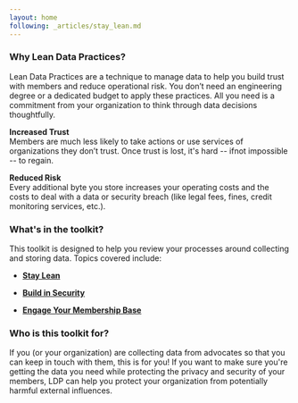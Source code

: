 ```yaml
---
layout: home
following: _articles/stay_lean.md
---
```


### Why Lean Data Practices?

Lean Data Practices are a technique to manage data to help you build trust with members and reduce operational risk. You don’t need an engineering degree or a dedicated budget to apply these practices.  All you need is a commitment from your organization to think through data decisions thoughtfully. 

**Increased Trust**<br/>
Members are much less likely to take actions or use services of organizations they don’t trust. Once trust is lost, it's hard -- ifnot impossible -- to regain.

**Reduced Risk**<br/>
Every additional byte you store increases your operating costs and the costs to deal with a data or security breach (like legal fees, fines, credit monitoring services, etc.).

### What's in the toolkit?

This toolkit is designed to help you review your processes around collecting and storing data. Topics covered include:
* [**Stay Lean**](https://melechuga.github.io/lean-data-practices/stay_lean/)
  
* [**Build in Security**](https://melechuga.github.io/lean-data-practices/build_in_security/)
    
* [**Engage Your Membership Base**](https://melechuga.github.io/lean-data-practices/engage_membership/)
 
### Who is this toolkit for?

<p>If you (or your organization) are collecting data from advocates so that you can keep in touch with them, this is for you! If you want to make sure you're getting the data you need while protecting the privacy and security of your members, LDP can help you protect your organization from potentially harmful external influences.</p>

 
